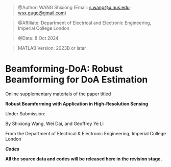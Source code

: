> @Author: WANG Shixiong (Email: <s.wang@u.nus.edu>; <wsx.gugo@gmail.com>)

> @Affiliate: Department of Electrical and Electronic Engineering, Imperial College London

> @Date: 8 Oct 2024

> MATLAB Version: 2023B or later

# Beamforming-DoA: Robust Beamforming for DoA Estimation

Online supplementary materials of the paper titled 

**Robust Beamforming with Application in High-Resolution Sensing**

Under Submission: 
   
By Shixiong Wang, Wei Dai, and Geoffrey Ye Li

From the Department of Electrical & Electronic Engineering, Imperial College London
   
***Codes***

**All the source data and codes will be released here in the revision stage.**
